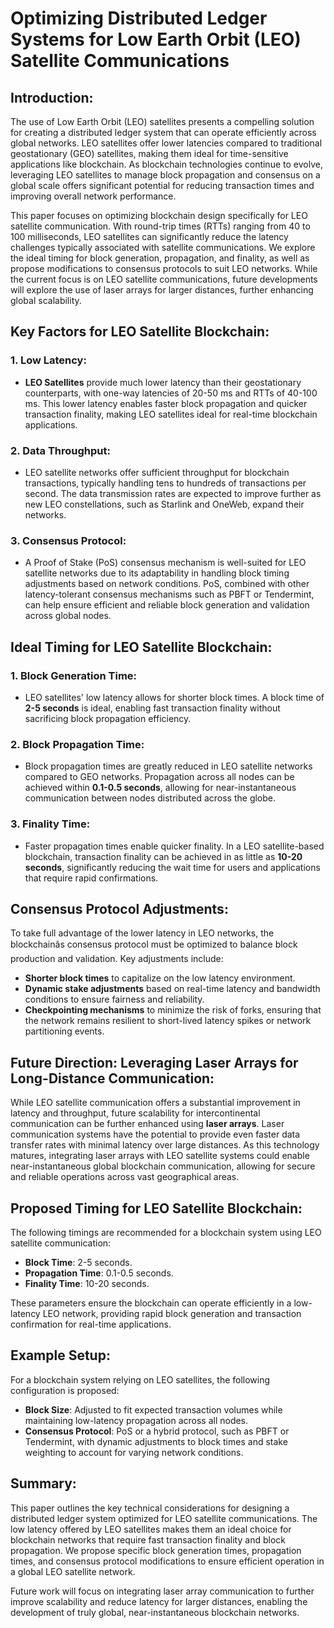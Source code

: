 # Optimizing Distributed Ledger Systems for Low Earth Orbit (LEO) Satellite Communications

## Introduction:
The use of Low Earth Orbit (LEO) satellites presents a compelling solution for creating a distributed ledger system that can operate efficiently across global networks. LEO satellites offer lower latencies compared to traditional geostationary (GEO) satellites, making them ideal for time-sensitive applications like blockchain. As blockchain technologies continue to evolve, leveraging LEO satellites to manage block propagation and consensus on a global scale offers significant potential for reducing transaction times and improving overall network performance.

This paper focuses on optimizing blockchain design specifically for LEO satellite communication. With round-trip times (RTTs) ranging from 40 to 100 milliseconds, LEO satellites can significantly reduce the latency challenges typically associated with satellite communications. We explore the ideal timing for block generation, propagation, and finality, as well as propose modifications to consensus protocols to suit LEO networks. While the current focus is on LEO satellite communications, future developments will explore the use of laser arrays for larger distances, further enhancing global scalability.

## Key Factors for LEO Satellite Blockchain:

### 1. Low Latency:
- **LEO Satellites** provide much lower latency than their geostationary counterparts, with one-way latencies of 20-50 ms and RTTs of 40-100 ms. This lower latency enables faster block propagation and quicker transaction finality, making LEO satellites ideal for real-time blockchain applications.

### 2. Data Throughput:
- LEO satellite networks offer sufficient throughput for blockchain transactions, typically handling tens to hundreds of transactions per second. The data transmission rates are expected to improve further as new LEO constellations, such as Starlink and OneWeb, expand their networks.

### 3. Consensus Protocol:
- A Proof of Stake (PoS) consensus mechanism is well-suited for LEO satellite networks due to its adaptability in handling block timing adjustments based on network conditions. PoS, combined with other latency-tolerant consensus mechanisms such as PBFT or Tendermint, can help ensure efficient and reliable block generation and validation across global nodes.

## Ideal Timing for LEO Satellite Blockchain:

### 1. Block Generation Time:
- LEO satellites' low latency allows for shorter block times. A block time of **2-5 seconds** is ideal, enabling fast transaction finality without sacrificing block propagation efficiency.

### 2. Block Propagation Time:
- Block propagation times are greatly reduced in LEO satellite networks compared to GEO networks. Propagation across all nodes can be achieved within **0.1-0.5 seconds**, allowing for near-instantaneous communication between nodes distributed across the globe.

### 3. Finality Time:
- Faster propagation times enable quicker finality. In a LEO satellite-based blockchain, transaction finality can be achieved in as little as **10-20 seconds**, significantly reducing the wait time for users and applications that require rapid confirmations.

## Consensus Protocol Adjustments:
To take full advantage of the lower latency in LEO networks, the blockchainâs consensus protocol must be optimized to balance block production and validation. Key adjustments include:
- **Shorter block times** to capitalize on the low latency environment.
- **Dynamic stake adjustments** based on real-time latency and bandwidth conditions to ensure fairness and reliability.
- **Checkpointing mechanisms** to minimize the risk of forks, ensuring that the network remains resilient to short-lived latency spikes or network partitioning events.

## Future Direction: Leveraging Laser Arrays for Long-Distance Communication:
While LEO satellite communication offers a substantial improvement in latency and throughput, future scalability for intercontinental communication can be further enhanced using **laser arrays**. Laser communication systems have the potential to provide even faster data transfer rates with minimal latency over large distances. As this technology matures, integrating laser arrays with LEO satellite systems could enable near-instantaneous global blockchain communication, allowing for secure and reliable operations across vast geographical areas.

## Proposed Timing for LEO Satellite Blockchain:
The following timings are recommended for a blockchain system using LEO satellite communication:

- **Block Time**: 2-5 seconds.
- **Propagation Time**: 0.1-0.5 seconds.
- **Finality Time**: 10-20 seconds.

These parameters ensure the blockchain can operate efficiently in a low-latency LEO network, providing rapid block generation and transaction confirmation for real-time applications.

## Example Setup:
For a blockchain system relying on LEO satellites, the following configuration is proposed:
- **Block Size**: Adjusted to fit expected transaction volumes while maintaining low-latency propagation across all nodes.
- **Consensus Protocol**: PoS or a hybrid protocol, such as PBFT or Tendermint, with dynamic adjustments to block times and stake weighting to account for varying network conditions.
  
## Summary:
This paper outlines the key technical considerations for designing a distributed ledger system optimized for LEO satellite communications. The low latency offered by LEO satellites makes them an ideal choice for blockchain networks that require fast transaction finality and block propagation. We propose specific block generation times, propagation times, and consensus protocol modifications to ensure efficient operation in a global LEO satellite network. 

Future work will focus on integrating laser array communication to further improve scalability and reduce latency for larger distances, enabling the development of truly global, near-instantaneous blockchain networks.
